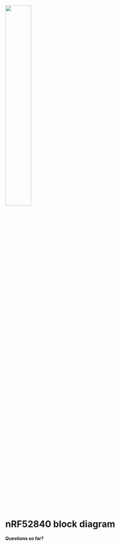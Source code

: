 <img src="https://infocenter.nordicsemi.com/topic/ps_nrf52840/chapters/blockdiagram/doc/image/block.nrf52840.svg" width="40%" class="img-overlay img-right">

# nRF52840 block diagram

**Questions so far?**